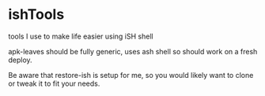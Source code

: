 # ishTools
tools I use to make life easier using iSH shell

apk-leaves should be fully generic, uses ash shell so should work on a fresh deploy.

Be aware that restore-ish is setup for me, so you would likely want to clone or tweak it to fit your needs.
